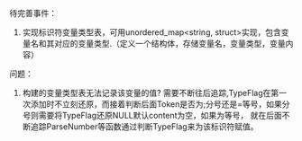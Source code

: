 待完善事件：
1. 实现标识符变量类型表，可用unordered_map<string, struct>实现，包含变量名和其对应的变量类型.（定义一个结构体，存储变量名，变量类型，变量内容）

问题：
1. 构建的变量类型表无法记录该变量的值?
	需要不断往后追踪,TypeFlag在第一次添加时不立刻还原，而接着判断后面Token是否为;分号还是=等号，如果分号则需要将TypeFlag还原NULL默认content为空，如果为等号，
	就在后面不断追踪ParseNumber等函数通过判断TypeFlag来为该标识符赋值。